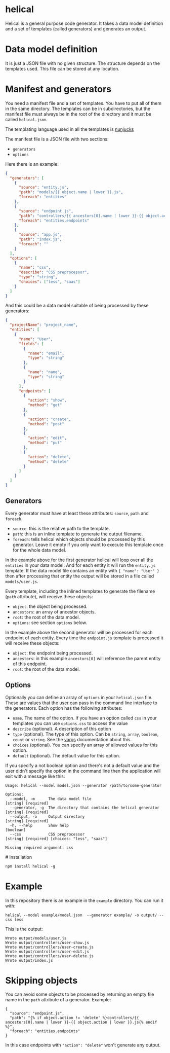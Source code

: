 # helical

Helical is a general purpose code generator. It takes a data model definition and a set of templates (called generators) and generates an output.

# Data model definition

It is just a JSON file with no given structure. The structure depends on the templates used. This file can be stored at any location.

# Manifest and generators

You need a manifest file and a set of templates. You have to put all of them in the same directory. The templates can be in subdirectories, but
the manifest file must always be in the root of the directory and it must be called `helical.json`.

The templating language used in all the templates is [nunjucks](https://mozilla.github.io/nunjucks/)

The manifest file is a JSON file with two sections:

- `generators`
- `options`

Here there is an example:

```json
{
  "generators": [
    {
      "source": "entity.js",
      "path": "models/{{ object.name | lower }}.js",
      "foreach": "entities"
    },
    {
      "source": "endpoint.js",
      "path": "controllers/{{ ancestors[0].name | lower }}-{{ object.action | lower }}.js",
      "foreach": "entities.endpoints"
    },
    {
      "source": "app.js",
      "path": "index.js",
      "foreach": ""
    }
  ],
  "options": [
    {
      "name": "css",
      "describe": "CSS preprocessor",
      "type": "string",
      "choices": ["less", "saas"]
    }
  ]
}
```

And this could be a data model suitable of being processed by these generators:

```json
{
  "projectName": "project_name",
  "entities": [
    {
      "name": "User",
      "fields": [
        {
          "name": "email",
          "type": "string"
        },
        {
          "name": "name",
          "type": "string"
        }
      ],
      "endpoints": [
        {
          "action": "show",
          "method": "get"
        },
        {
          "action": "create",
          "method": "post"
        },
        {
          "action": "edit",
          "method": "put"
        },
        {
          "action": "delete",
          "method": "delete"
        }
      ]
    }
  ]
}
```

## Generators

Every generator must have at least these attributes: `source`, `path` and `foreach`.

- `source`: this is the relative path to the template.
- `path`: this is an inline template to generate the output filename.
- `foreach`: tells helical which objects should be processed by this generator. Leave it empty if you only want to execute this template once
for the whole data model.

In the example above for the first generator helical will loop over all the `entities` in your data model.
And for each entity it will run the `entity.js` template. If the data model file contains an entity with `{ "name": "User" }`
then after processing that entity the output will be stored in a file called `models/user.js`.

Every template, including the inlined templates to generate the filename (`path` attribute), will receive these objects:

- `object`: the object being processed.
- `ancestors`: an array of ancestor objects.
- `root`: the root of the data model.
- `options`: see section `options` below.

In the example above the second generator will be processed for each endpoint of each entity. Every time the `endpoint.js` template
is processed it will receive these objects:

- `object`: the endpoint being processed.
- `ancestors`: in this example `ancestors[0]` will reference the parent entity of this endpoint.
- `root`: the root of the data model.

## Options

Optionally you can define an array of `options` in your `helical.json` file. These are values that the user can pass in the command line interface
to the generators. Each option has the following attributes:

- `name`. The name of the option. If you have an option called `css` in your templates you can use `options.css` to access the value
- `describe` (optional). A description of this option
- `type` (optional). The type of this option. Can be `string`, `array`, `boolean`, `count` or `string`. See the [yargs](https://www.npmjs.com/package/yargs) documentation about this.
- `choices` (optional). You can specify an array of allowed values for this option.
- `default` (optional). The default value for this option.

If you specify a not boolean option and there's not a default value and the user didn't specify the option in the command line then the application will exit with a message like this:

```
Usage: helical --model model.json --generator /path/to/some-generator

Options:
  --model, -m      The data model file                                                             [string] [required]
  --generator, -g  The directory that contains the helical generator                               [string] [required]
  --output, -o     Output directory                                                                [string] [required]
  -h, --help       Show help                                                                                 [boolean]
  --css            CSS preprocessor                                      [string] [required] [choices: "less", "saas"]

Missing required argument: css
```

# Installation

```
npm install helical -g
```

# Example

In this repository there is an example in the `example` directory. You can run it with:

```
helical --model example/model.json  --generator example/ -o output/ --css less
```

This is the output:

```
Wrote output/models/user.js
Wrote output/controllers/user-show.js
Wrote output/controllers/user-create.js
Wrote output/controllers/user-edit.js
Wrote output/controllers/user-delete.js
Wrote output/index.js
```

# Skipping objects

You can avoid some objects to be processed by returning an empty file name in the `path` attribute of a generator. Example:

```
{
  "source": "endpoint.js",
  "path": "{% if object.action != 'delete' %}controllers/{{ ancestors[0].name | lower }}-{{ object.action | lower }}.js{% endif %}",
  "foreach": "entities.endpoints"
}
```

In this case endpoints with `"action": "delete"` won't generate any output.
